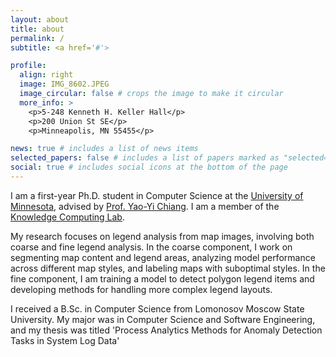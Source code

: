 ```yaml
---
layout: about
title: about
permalink: /
subtitle: <a href='#'>

profile:
  align: right
  image: IMG_8602.JPEG
  image_circular: false # crops the image to make it circular
  more_info: >
    <p>5-248 Kenneth H. Keller Hall</p>
    <p>200 Union St SE</p>
    <p>Minneapolis, MN 55455</p>

news: true # includes a list of news items
selected_papers: false # includes a list of papers marked as "selected={true}"
social: true # includes social icons at the bottom of the page
---
```

I am a first-year Ph.D. student in Computer Science at the [University of Minnesota](https://twin-cities.umn.edu/), advised by [Prof. Yao-Yi Chiang](https://yaoyichi.github.io/). I am a member of the [Knowledge Computing Lab](https://knowledge-computing.github.io/). 

My research focuses on legend analysis from map images, involving both coarse and fine legend analysis. In the coarse component, I work on segmenting map content and legend areas, analyzing model performance across different map styles, and labeling maps with suboptimal styles. In the fine component, I am training a model to detect polygon legend items and developing methods for handling more complex legend layouts.

I received a B.Sc. in Computer Science from Lomonosov Moscow State University. My major was in Computer Science and Software Engineering, and my thesis was titled 'Process Analytics Methods for Anomaly Detection Tasks in System Log Data'